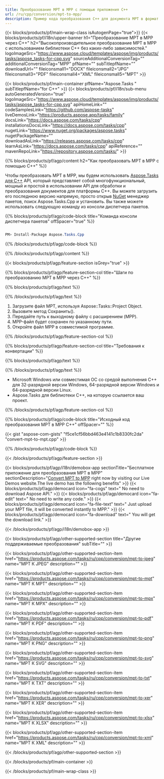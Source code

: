 ```yaml
---
title: Преобразование MPT в MPP с помощью приложения C++ 
url: /ru/cpp/conversion/mpt-to-mpp/ 
description: Пример кода преобразования C++ для документа MPT в формат MPP. Используйте пример кода для пакетного преобразования MPT в MPP в любом приложении C++.
---
```


{{< blocks/products/pf/main-wrap-class isAutogenPage="true">}}
{{< blocks/products/pf/i18n/upper-banner h1="Преобразование MPT в MPP через C++" h2="Высокопроизводительное преобразование MPT в MPP с использованием библиотеки C++ без каких-либо зависимостей." logoImageSrc="https://www.aspose.cloud/templates/aspose/img/products/tasks/aspose_tasks-for-cpp.svg" sourceAdditionalConversionTag="" additionalConversionTag="MPP" pfName="" subTitlepfName="" downloadUrl="" fileiconsmall1="DOCX" fileiconsmall2="JPG" fileiconsmall3="PDF" fileiconsmall4="XML" fileiconsmall5="MPT" >}}

{{< blocks/products/pf/main-container pfName="Aspose.Tasks " subTitlepfName="for C++" >}}
{{< blocks/products/pf/i18n/sub-menu autoGeneratedVersion="true" logoImageSrc="https://www.aspose.cloud/templates/aspose/img/products/tasks/aspose_tasks-for-cpp.svg" apiHomeLink="" codeSamplesLink="https://github.com/aspose-tasks" liveDemosLink="https://products.aspose.app/tasks/family" docsLink="https://docs.aspose.com/tasks/cpp" installationsDocsLink="https://docs.aspose.com/tasks/cpp" nugetLink="https://www.nuget.org/packages/aspose.tasks" nugetPackageName="" downloadAsLink="https://releases.aspose.com/tasks/cpp" learnAsLink="https://docs.aspose.com/tasks/cpp" apiReference="" mavenRepoLink="https://repository.aspose.com/tasks/" >}}

{{% blocks/products/pf/agp/content h2="Как преобразовать MPT в MPP с помощью C++" %}}

 Чтобы преобразовать MPT в MPP, мы будем использовать
 [Aspose.Tasks для C++](https://products.aspose.com/tasks/cpp)
 API, который представляет собой многофункциональный, мощный и простой в использовании API для обработки и преобразования документов для платформы C++. Вы можете загрузить его последнюю версию напрямую, просто открыв
 [NuGet](https://www.nuget.org/packages/aspose.tasks)
 менеджер пакетов, поиск
 Aspose.Tasks.Cpp
 и установить. Вы также можете использовать следующую команду из консоли диспетчера пакетов.

{{% blocks/products/pf/agp/code-block title="Команда консоли диспетчера пакетов" offSpacer="true" %}}

```cs

PM> Install-Package Aspose.Tasks.Cpp

```

{{% /blocks/products/pf/agp/code-block %}}

{{% /blocks/products/pf/agp/content %}}

{{< blocks/products/pf/agp/feature-section isGrey="true" >}}

{{% blocks/products/pf/agp/feature-section-col title="Шаги по преобразованию MPT в MPP через C++" %}}

{{% blocks/products/pf/agp/text %}}


{{% /blocks/products/pf/agp/text %}}

1. Загрузите файл MPT, используя Aspose::Tasks::Project Object.
1. Вызовите метод Сохранить().
1. Передайте путь к выходному файлу с расширением (MPP).
1. MPP-файл будет сохранен по указанному пути.
1. Откройте файл MPP в совместимой программе.

{{% /blocks/products/pf/agp/feature-section-col %}}

{{% blocks/products/pf/agp/feature-section-col title="Требования к конвертации" %}}

{{% blocks/products/pf/agp/text %}}


{{% /blocks/products/pf/agp/text %}}

- Microsoft Windows или совместимая ОС со средой выполнения C++ для 32-разрядной версии Windows, 64-разрядной версии Windows и 64-разрядной версии Linux.
- Aspose.Tasks для библиотеки C++, на которую ссылается ваш проект.

{{% /blocks/products/pf/agp/feature-section-col %}}

{{% blocks/products/pf/agp/code-block title="Исходный код преобразования MPT в MPP C++" offSpacer="" %}}

{{< gist "aspose-com-gists" "f5ce1cf56bbd463e4141c1b8330fc2da" "convert-mpt-to-mpt.cpp" >}}

{{% /blocks/products/pf/agp/code-block %}}

{{< /blocks/products/pf/agp/feature-section >}}

<!-- aboutfile Starts -->

{{< blocks/products/pf/agp/i18n/demobox-app sectionTitle="Бесплатное приложение для преобразования MPT в MPP" sectionDescription="[Convert MPT to MPP](https://products.aspose.app/tasks/conversion/mpt-to-mpp) right now by visiting our Live Demos website.The live demo has the following benefits" >}}
        {{< blocks/products/pf/agp/democard icon="fa-cogs" text=" No need to download Aspose API." >}}
        {{< blocks/products/pf/agp/democard icon="fa-edit" text=" No need to write any code." >}}
        {{< blocks/products/pf/agp/democard icon="fa-file-text" text=" Just upload your MPT file, it will be converted instantly to MPP." >}}
        {{< blocks/products/pf/agp/democard icon="fa-download" text=" You will get the download link." >}}

{{< /blocks/products/pf/agp/i18n/demobox-app >}}

<!-- aboutfile Ends -->

{{< blocks/products/pf/agp/other-supported-section title="Другие поддерживаемые преобразования" subTitle="" >}}

{{< blocks/products/pf/agp/other-supported-section-item href="https://products.aspose.com/tasks/ru/cpp/conversion/mpt-to-jpeg" name="MPT К JPEG" description="" >}}

{{< blocks/products/pf/agp/other-supported-section-item href="https://products.aspose.com/tasks/ru/cpp/conversion/mpt-to-mpt" name="MPT К MPT" description="" >}}

{{< blocks/products/pf/agp/other-supported-section-item href="https://products.aspose.com/tasks/ru/cpp/conversion/mpt-to-mpx" name="MPT К MPX" description="" >}}

{{< blocks/products/pf/agp/other-supported-section-item href="https://products.aspose.com/tasks/ru/cpp/conversion/mpt-to-pdf" name="MPT К PDF" description="" >}}

{{< blocks/products/pf/agp/other-supported-section-item href="https://products.aspose.com/tasks/ru/cpp/conversion/mpt-to-png" name="MPT К PNG" description="" >}}

{{< blocks/products/pf/agp/other-supported-section-item href="https://products.aspose.com/tasks/ru/cpp/conversion/mpt-to-svg" name="MPT К SVG" description="" >}}

{{< blocks/products/pf/agp/other-supported-section-item href="https://products.aspose.com/tasks/ru/cpp/conversion/mpt-to-txt" name="MPT К TXT" description="" >}}

{{< blocks/products/pf/agp/other-supported-section-item href="https://products.aspose.com/tasks/ru/cpp/conversion/mpt-to-xer" name="MPT К XER" description="" >}}

{{< blocks/products/pf/agp/other-supported-section-item href="https://products.aspose.com/tasks/ru/cpp/conversion/mpt-to-xlsx" name="MPT К XLSX" description="" >}}

{{< blocks/products/pf/agp/other-supported-section-item href="https://products.aspose.com/tasks/ru/cpp/conversion/mpt-to-xml" name="MPT К XML" description="" >}}



{{< /blocks/products/pf/agp/other-supported-section >}}

{{< /blocks/products/pf/main-container >}}
    
{{< /blocks/products/pf/main-wrap-class >}}